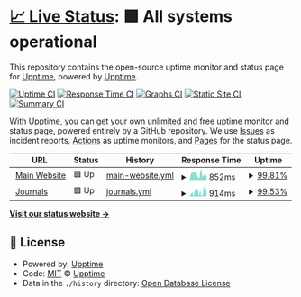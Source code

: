 # [📈 Live Status](https://upptime.github.io/upptime): <!--live status--> **🟩 All systems operational**

This repository contains the open-source uptime monitor and status page for [Upptime](https://upptime.js.org), powered by [Upptime](https://github.com/upptime/upptime).

[![Uptime CI](https://github.com/justudin/tsp-status/workflows/Uptime%20CI/badge.svg)](https://github.com/justudin/tsp-status/actions?query=workflow%3A%22Uptime+CI%22)
[![Response Time CI](https://github.com/justudin/tsp-status/workflows/Response%20Time%20CI/badge.svg)](https://github.com/justudin/tsp-status/actions?query=workflow%3A%22Response+Time+CI%22)
[![Graphs CI](https://github.com/justudin/tsp-status/workflows/Graphs%20CI/badge.svg)](https://github.com/justudin/tsp-status/actions?query=workflow%3A%22Graphs+CI%22)
[![Static Site CI](https://github.com/justudin/tsp-status/workflows/Static%20Site%20CI/badge.svg)](https://github.com/justudin/tsp-status/actions?query=workflow%3A%22Static+Site+CI%22)
[![Summary CI](https://github.com/justudin/tsp-status/workflows/Summary%20CI/badge.svg)](https://github.com/justudin/tsp-status/actions?query=workflow%3A%22Summary+CI%22)

With [Upptime](https://upptime.js.org), you can get your own unlimited and free uptime monitor and status page, powered entirely by a GitHub repository. We use [Issues](https://github.com/upptime/upptime/issues) as incident reports, [Actions](https://github.com/justudin/tsp-status/actions) as uptime monitors, and [Pages](https://upptime.github.io/upptime) for the status page.

<!--start: status pages-->
<!-- This summary is generated by Upptime (https://github.com/upptime/upptime) -->
<!-- Do not edit this manually, your changes will be overwritten -->
<!-- prettier-ignore -->
| URL | Status | History | Response Time | Uptime |
| --- | ------ | ------- | ------------- | ------ |
| <img alt="" src="https://tecnoscientifica.com/assets/img/favicons/favicon-32x32.png" height="13"> [Main Website](https://tecnoscientifica.com) | 🟩 Up | [main-website.yml](https://github.com/justudin/tsp-status/commits/HEAD/history/main-website.yml) | <details><summary><img alt="Response time graph" src="./graphs/main-website/response-time-week.png" height="20"> 852ms</summary><br><a href="https://status.tecnoscientifica.com/history/main-website"><img alt="Response time 585" src="https://img.shields.io/endpoint?url=https%3A%2F%2Fraw.githubusercontent.com%2Fjustudin%2Ftsp-status%2FHEAD%2Fapi%2Fmain-website%2Fresponse-time.json"></a><br><a href="https://status.tecnoscientifica.com/history/main-website"><img alt="24-hour response time 1383" src="https://img.shields.io/endpoint?url=https%3A%2F%2Fraw.githubusercontent.com%2Fjustudin%2Ftsp-status%2FHEAD%2Fapi%2Fmain-website%2Fresponse-time-day.json"></a><br><a href="https://status.tecnoscientifica.com/history/main-website"><img alt="7-day response time 852" src="https://img.shields.io/endpoint?url=https%3A%2F%2Fraw.githubusercontent.com%2Fjustudin%2Ftsp-status%2FHEAD%2Fapi%2Fmain-website%2Fresponse-time-week.json"></a><br><a href="https://status.tecnoscientifica.com/history/main-website"><img alt="30-day response time 563" src="https://img.shields.io/endpoint?url=https%3A%2F%2Fraw.githubusercontent.com%2Fjustudin%2Ftsp-status%2FHEAD%2Fapi%2Fmain-website%2Fresponse-time-month.json"></a><br><a href="https://status.tecnoscientifica.com/history/main-website"><img alt="1-year response time 443" src="https://img.shields.io/endpoint?url=https%3A%2F%2Fraw.githubusercontent.com%2Fjustudin%2Ftsp-status%2FHEAD%2Fapi%2Fmain-website%2Fresponse-time-year.json"></a></details> | <details><summary><a href="https://status.tecnoscientifica.com/history/main-website">99.81%</a></summary><a href="https://status.tecnoscientifica.com/history/main-website"><img alt="All-time uptime 99.83%" src="https://img.shields.io/endpoint?url=https%3A%2F%2Fraw.githubusercontent.com%2Fjustudin%2Ftsp-status%2FHEAD%2Fapi%2Fmain-website%2Fuptime.json"></a><br><a href="https://status.tecnoscientifica.com/history/main-website"><img alt="24-hour uptime 100.00%" src="https://img.shields.io/endpoint?url=https%3A%2F%2Fraw.githubusercontent.com%2Fjustudin%2Ftsp-status%2FHEAD%2Fapi%2Fmain-website%2Fuptime-day.json"></a><br><a href="https://status.tecnoscientifica.com/history/main-website"><img alt="7-day uptime 99.81%" src="https://img.shields.io/endpoint?url=https%3A%2F%2Fraw.githubusercontent.com%2Fjustudin%2Ftsp-status%2FHEAD%2Fapi%2Fmain-website%2Fuptime-week.json"></a><br><a href="https://status.tecnoscientifica.com/history/main-website"><img alt="30-day uptime 99.92%" src="https://img.shields.io/endpoint?url=https%3A%2F%2Fraw.githubusercontent.com%2Fjustudin%2Ftsp-status%2FHEAD%2Fapi%2Fmain-website%2Fuptime-month.json"></a><br><a href="https://status.tecnoscientifica.com/history/main-website"><img alt="1-year uptime 99.98%" src="https://img.shields.io/endpoint?url=https%3A%2F%2Fraw.githubusercontent.com%2Fjustudin%2Ftsp-status%2FHEAD%2Fapi%2Fmain-website%2Fuptime-year.json"></a></details>
| <img alt="" src="https://tecnoscientifica.com/assets/img/favicons/favicon-32x32.png" height="13"> [Journals](https://tecnoscientifica.com/journal/tasp) | 🟩 Up | [journals.yml](https://github.com/justudin/tsp-status/commits/HEAD/history/journals.yml) | <details><summary><img alt="Response time graph" src="./graphs/journals/response-time-week.png" height="20"> 914ms</summary><br><a href="https://status.tecnoscientifica.com/history/journals"><img alt="Response time 508" src="https://img.shields.io/endpoint?url=https%3A%2F%2Fraw.githubusercontent.com%2Fjustudin%2Ftsp-status%2FHEAD%2Fapi%2Fjournals%2Fresponse-time.json"></a><br><a href="https://status.tecnoscientifica.com/history/journals"><img alt="24-hour response time 745" src="https://img.shields.io/endpoint?url=https%3A%2F%2Fraw.githubusercontent.com%2Fjustudin%2Ftsp-status%2FHEAD%2Fapi%2Fjournals%2Fresponse-time-day.json"></a><br><a href="https://status.tecnoscientifica.com/history/journals"><img alt="7-day response time 914" src="https://img.shields.io/endpoint?url=https%3A%2F%2Fraw.githubusercontent.com%2Fjustudin%2Ftsp-status%2FHEAD%2Fapi%2Fjournals%2Fresponse-time-week.json"></a><br><a href="https://status.tecnoscientifica.com/history/journals"><img alt="30-day response time 517" src="https://img.shields.io/endpoint?url=https%3A%2F%2Fraw.githubusercontent.com%2Fjustudin%2Ftsp-status%2FHEAD%2Fapi%2Fjournals%2Fresponse-time-month.json"></a><br><a href="https://status.tecnoscientifica.com/history/journals"><img alt="1-year response time 443" src="https://img.shields.io/endpoint?url=https%3A%2F%2Fraw.githubusercontent.com%2Fjustudin%2Ftsp-status%2FHEAD%2Fapi%2Fjournals%2Fresponse-time-year.json"></a></details> | <details><summary><a href="https://status.tecnoscientifica.com/history/journals">99.53%</a></summary><a href="https://status.tecnoscientifica.com/history/journals"><img alt="All-time uptime 99.83%" src="https://img.shields.io/endpoint?url=https%3A%2F%2Fraw.githubusercontent.com%2Fjustudin%2Ftsp-status%2FHEAD%2Fapi%2Fjournals%2Fuptime.json"></a><br><a href="https://status.tecnoscientifica.com/history/journals"><img alt="24-hour uptime 98.03%" src="https://img.shields.io/endpoint?url=https%3A%2F%2Fraw.githubusercontent.com%2Fjustudin%2Ftsp-status%2FHEAD%2Fapi%2Fjournals%2Fuptime-day.json"></a><br><a href="https://status.tecnoscientifica.com/history/journals"><img alt="7-day uptime 99.53%" src="https://img.shields.io/endpoint?url=https%3A%2F%2Fraw.githubusercontent.com%2Fjustudin%2Ftsp-status%2FHEAD%2Fapi%2Fjournals%2Fuptime-week.json"></a><br><a href="https://status.tecnoscientifica.com/history/journals"><img alt="30-day uptime 99.77%" src="https://img.shields.io/endpoint?url=https%3A%2F%2Fraw.githubusercontent.com%2Fjustudin%2Ftsp-status%2FHEAD%2Fapi%2Fjournals%2Fuptime-month.json"></a><br><a href="https://status.tecnoscientifica.com/history/journals"><img alt="1-year uptime 99.94%" src="https://img.shields.io/endpoint?url=https%3A%2F%2Fraw.githubusercontent.com%2Fjustudin%2Ftsp-status%2FHEAD%2Fapi%2Fjournals%2Fuptime-year.json"></a></details>

<!--end: status pages-->

[**Visit our status website →**](https://upptime.github.io/upptime)

## 📄 License

- Powered by: [Upptime](https://github.com/upptime/upptime)
- Code: [MIT](./LICENSE) © [Upptime](https://upptime.js.org)
- Data in the `./history` directory: [Open Database License](https://opendatacommons.org/licenses/odbl/1-0/)
